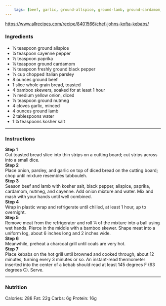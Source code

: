 ```yaml
---
	tags: [beef, garlic, ground-allspice, ground-lamb, ground-cardamom, bamboo-skewers, cayenne-pepper, black-pepper, paprika, Italian-parsley, whole-grain-breadtoasted, salt, yellow-onion, nutmeg]
---
```


https://www.allrecipes.com/recipe/8401566/chef-johns-kofta-kebabs/

### Ingredients

####   
* ½ teaspoon ground allspice
* ¼ teaspoon cayenne pepper
* ½ teaspoon paprika
* ¼ teaspoon ground cardamom
* ½ teaspoon freshly ground black pepper
* ⅓ cup chopped Italian parsley
* 8 ounces ground beef
* 1 slice whole grain bread, toasted
* 4  bamboo skewers, soaked for at least 1 hour
* ½ medium yellow onion, diced
* ⅛ teaspoon ground nutmeg
* 4 cloves garlic, minced
* 4 ounces ground lamb
* 2 tablespoons water
* 1 ¼ teaspoons kosher salt

---

### Instructions

**Step 1**  
Cut toasted bread slice into thin strips on a cutting board; cut strips across into a small dice.  
**Step 2**  
Place onion, parsley, and garlic on top of diced bread on the cutting board; chop until mixture resembles tabbouleh.  
**Step 3**  
Season beef and lamb with kosher salt, black pepper, allspice, paprika, cardamom, nutmeg, and cayenne. Add onion mixture and water. Mix and mash with your hands until well combined.  
**Step 4**  
Wrap in plastic wrap and refrigerate until chilled, at least 1 hour, up to overnight.  
**Step 5**  
Remove meat from the refrigerator and roll ¼ of the mixture into a ball using wet hands. Pierce in the middle with a bamboo skewer. Shape meat into a uniform log, about 6 inches long and 2 inches wide.  
**Step 6**  
Meanwhile, preheat a charcoal grill until coals are very hot.  
**Step 7**  
Place kebabs on the hot grill until browned and cooked through, about 12 minutes, turning every 3 minutes or so. An instant-read thermometer inserted into the center of a kebab should read at least 145 degrees F (63 degrees C). Serve.  

---

### Nutrition

Calories: 288  Fat: 22g  Carbs: 6g  Protein: 16g  

